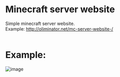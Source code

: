 
# Minecraft server website
Simple minecraft server website.  
Example: http://oliminator.net/mc-server-website-/
<br>
<br>
# Example:
![image](https://i.imgur.com/7dyO26d.png)
